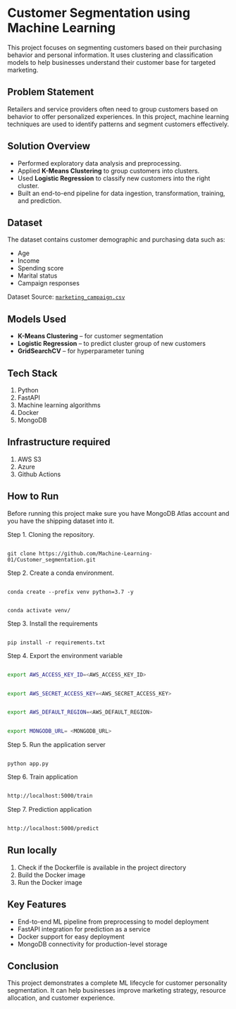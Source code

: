 # Customer Segmentation using Machine Learning

This project focuses on segmenting customers based on their purchasing behavior and personal information. It uses clustering and classification models to help businesses understand their customer base for targeted marketing.

## Problem Statement

Retailers and service providers often need to group customers based on behavior to offer personalized experiences. In this project, machine learning techniques are used to identify patterns and segment customers effectively.

## Solution Overview

- Performed exploratory data analysis and preprocessing.
- Applied **K-Means Clustering** to group customers into clusters.
- Used **Logistic Regression** to classify new customers into the right cluster.
- Built an end-to-end pipeline for data ingestion, transformation, training, and prediction.

## Dataset

The dataset contains customer demographic and purchasing data such as:
- Age
- Income
- Spending score
- Marital status
- Campaign responses

Dataset Source: [`marketing_campaign.csv`](https://github.com/entbappy/Branching-tutorial/blob/master/marketing_campaign.zip)

## Models Used

- **K-Means Clustering** – for customer segmentation  
- **Logistic Regression** – to predict cluster group of new customers  
- **GridSearchCV** – for hyperparameter tuning

## Tech Stack

1. Python
2. FastAPI
3. Machine learning algorithms
4. Docker
5. MongoDB

## Infrastructure required

1. AWS S3
2. Azure
3. Github Actions

## How to Run

Before running this project make sure you have MongoDB Atlas account and you have the shipping dataset into it.

Step 1. Cloning the repository.

```

git clone https://github.com/Machine-Learning-01/Customer_segmentation.git

```

Step 2. Create a conda environment.

```

conda create --prefix venv python=3.7 -y

```

```

conda activate venv/

```

Step 3. Install the requirements

```

pip install -r requirements.txt

```

Step 4. Export the environment variable

```bash

export AWS_ACCESS_KEY_ID=<AWS_ACCESS_KEY_ID>


export AWS_SECRET_ACCESS_KEY=<AWS_SECRET_ACCESS_KEY>


export AWS_DEFAULT_REGION=<AWS_DEFAULT_REGION>


export MONGODB_URL= <MONGODB_URL>


```

Step 5. Run the application server

```

python app.py

```

Step 6. Train application

```bash

http://localhost:5000/train

```

Step 7. Prediction application

```bash

http://localhost:5000/predict

```

## Run locally

1. Check if the Dockerfile is available in the project directory
2. Build the Docker image
3. Run the Docker image

## Key Features

- End-to-end ML pipeline from preprocessing to model deployment
- FastAPI integration for prediction as a service
- Docker support for easy deployment
- MongoDB connectivity for production-level storage

## Conclusion

This project demonstrates a complete ML lifecycle for customer personality segmentation. It can help businesses improve marketing strategy, resource allocation, and customer experience.
